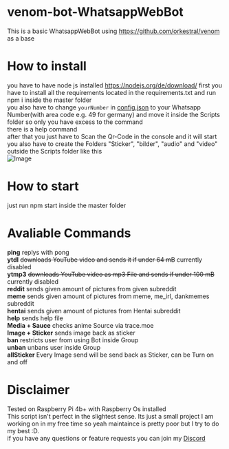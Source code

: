 # venom-bot-WhatsappWebBot

This is a basic WhatsappWebBot using https://github.com/orkestral/venom as a base

# How to install
you have to have node js installed https://nodejs.org/de/download/
first you have to install all the requirements located in the requirements.txt and run npm i inside the master folder <br>
you also have to change `yourNumber` in [config.json](config.json) to your Whatsapp Number(with area code e.g. 49 for germany) and move it inside the Scripts folder so only you have excess to the command <br>
there is a help command <br>
after that you just have to Scan the Qr-Code in the console and it will start<br>
you also have to create the Folders "Sticker", "bilder", "audio" and "video" outside the Scripts folder like this<br>
![Image](https://i.imgur.com/up8tq5S.png)


# How to start

just run npm start inside the master folder

# Avaliable Commands
**ping** replys with pong<br>
**ytdl** ~~downloads YouTube video and sends it if under 64 mB~~ currently disabled<br>
**ytmp3** ~~downloads YouTube video as mp3 File and sends if under 100 mB~~ currently disabled<br>
**reddit** sends given amount of pictures from given subreddit <br>
**meme** sends given amount of pictures from meme, me_irl, dankmemes subreddit<br>
**hentai** sends given amount of pictures from Hentai subreddit <br>
**help** sends help file<br>
**Media + Sauce** checks anime Source via trace.moe<br>
**Image + Sticker** sends image back as sticker<br>
**ban** restricts user from using Bot inside Group<br>
**unban** unbans user inside Group <br>
**allSticker** Every Image send will be send back as Sticker, can be Turn on and off <br>

# Disclaimer
Tested on Raspberry Pi 4b+ with Raspberry Os installed <br>
This script isn't perfect in the slightest sense. Its just a small project I am working on in my free time so yeah maintaince is pretty poor but I try to do my best :D.<br>
if you have any questions or feature requests you can join my [Discord](https://discord.gg/SZxPukb)
